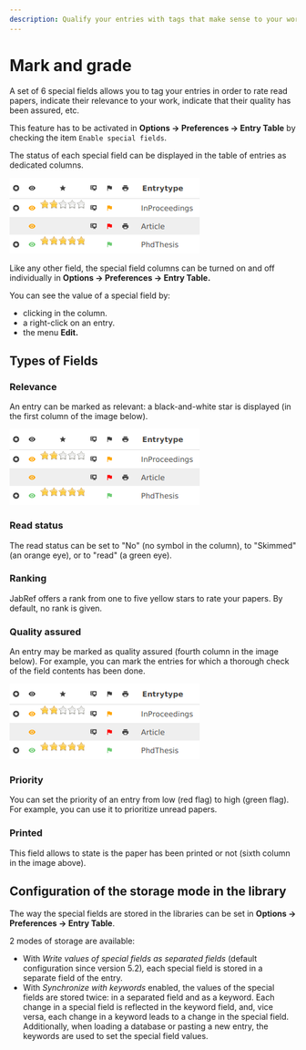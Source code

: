 ```yaml
---
description: Qualify your entries with tags that make sense to your work.
---
```


# Mark and grade

A set of 6 special fields allows you to tag your entries in order to rate read papers, indicate their relevance to your work, indicate that their quality has been assured, etc.

This feature has to be activated in **Options → Preferences → Entry Table** by checking the item `Enable special fields`.

The status of each special field can be displayed in the table of entries as dedicated columns.

![Six special fields can be displayed in the table of entries](../.gitbook/assets/specialfields-6columns-5.2%20%283%29%20%286%29%20%286%29%20%286%29%20%286%29%20%286%29.png)

Like any other field, the special field columns can be turned on and off individually in **Options → Preferences → Entry Table.**

You can see the value of a special field by:

* clicking in the column.
* a right-click on an entry.
* the menu **Edit.**

## Types of Fields

### Relevance

An entry can be marked as relevant: a black-and-white star is displayed \(in the first column of the image below\).

![](../.gitbook/assets/specialfields-6columns-5.2%20%283%29%20%286%29%20%286%29%20%286%29%20%286%29%20%283%29.png)

### Read status

The read status can be set to "No" \(no symbol in the column\), to "Skimmed" \(an orange eye\), or to "read" \(a green eye\).

### Ranking

JabRef offers a rank from one to five yellow stars to rate your papers. By default, no rank is given.

### Quality assured

An entry may be marked as quality assured \(fourth column in the image below\). For example, you can mark the entries for which a thorough check of the field contents has been done.

![](../.gitbook/assets/specialfields-6columns-5.2%20%283%29%20%286%29%20%286%29%20%286%29%20%286%29.png)

### Priority

You can set the priority of an entry from low \(red flag\) to high \(green flag\). For example, you can use it to prioritize unread papers.

### Printed

This field allows to state is the paper has been printed or not \(sixth column in the image above\).

## Configuration of the storage mode in the library

The way the special fields are stored in the libraries can be set in **Options → Preferences → Entry Table**.​

2 modes of storage are available:

* With _Write values of special fields as separated fields_ \(default configuration since version 5.2\)_,_ each special field is stored in a separate field of the entry.
* With _Synchronize with keywords_ enabled, the values of the special fields are stored twice: in a separated field and as a keyword. Each change in a special field is reflected in the keyword field, and, vice versa, each change in a keyword leads to a change in the special field. Additionally, when loading a database or pasting a new entry, the keywords are used to set the special field values.

